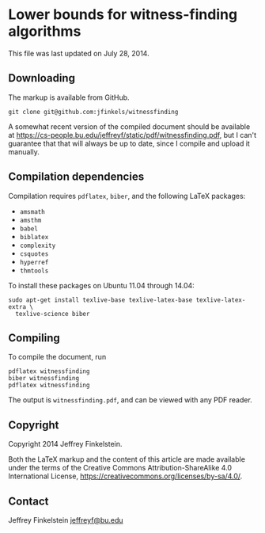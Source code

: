 # Lower bounds for witness-finding algorithms #

This file was last updated on July 28, 2014.

## Downloading ##

The markup is available from GitHub.

    git clone git@github.com:jfinkels/witnessfinding

A somewhat recent version of the compiled document should be available at
https://cs-people.bu.edu/jeffreyf/static/pdf/witnessfinding.pdf, but I can't
guarantee that that will always be up to date, since I compile and upload it
manually.

## Compilation dependencies ##

Compilation requires `pdflatex`, `biber`, and the following LaTeX packages:

* `amsmath`
* `amsthm`
* `babel`
* `biblatex`
* `complexity`
* `csquotes`
* `hyperref`
* `thmtools`

To install these packages on Ubuntu 11.04 through 14.04:

    sudo apt-get install texlive-base texlive-latex-base texlive-latex-extra \
      texlive-science biber

## Compiling ##

To compile the document, run

    pdflatex witnessfinding
    biber witnessfinding
    pdflatex witnessfinding

The output is `witnessfinding.pdf`, and can be viewed with any PDF reader.

## Copyright ##

Copyright 2014 Jeffrey Finkelstein.

Both the LaTeX markup and the content of this article are made available under
the terms of the Creative Commons Attribution-ShareAlike 4.0 International
License, https://creativecommons.org/licenses/by-sa/4.0/.

Contact
-------

Jeffrey Finkelstein <jeffreyf@bu.edu>
